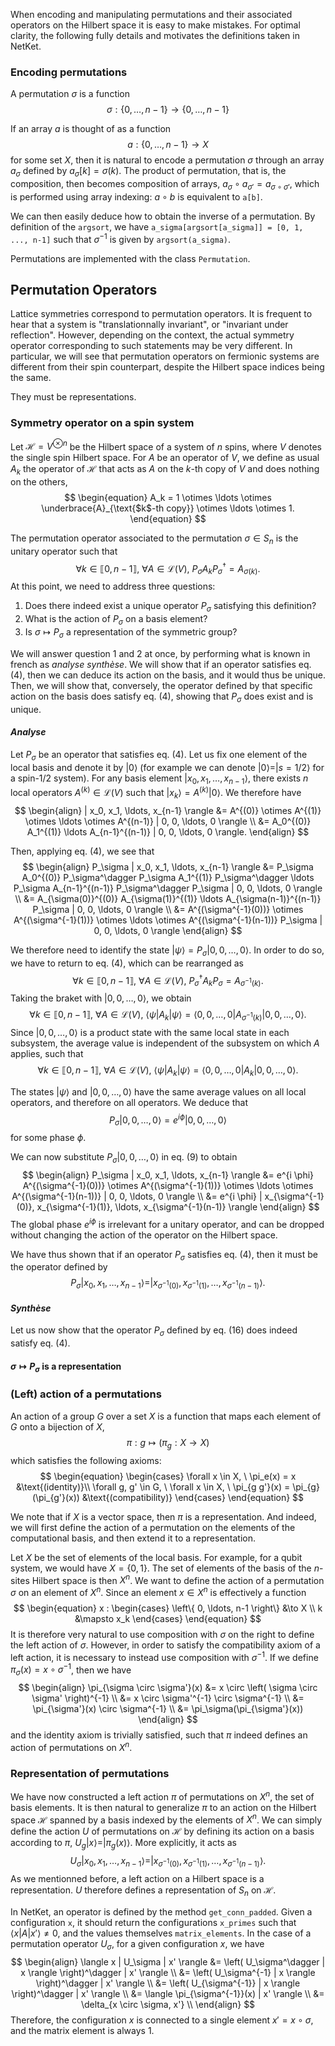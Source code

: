 When encoding and manipulating permutations and their associated operators on the Hilbert space it is easy to make mistakes. For optimal clarity, the following fully details and motivates the definitions taken in NetKet.

### Encoding permutations

A permutation $\sigma$ is a function
$$
\begin{equation}
\sigma : \left\{ 0, \ldots, n-1 \right\} \to \left\{ 0, \ldots, n-1 \right\}
\end{equation}
$$

If an array $a$ is thought of as a function 
$$
\begin{equation}
a : \left\{ 0, \ldots, n-1 \right\} \to X
\end{equation}
$$
for some set $X$, then it is natural to encode a permutation $\sigma$ through an array $a_\sigma$ defined by $a_\sigma[k] = \sigma(k)$. The product of permutation, that is, the composition, then becomes composition of arrays, $a_\sigma \circ a_{\sigma'} = a_{\sigma \circ \sigma'}$, which is performed using array indexing: $a \circ b$ is equivalent to `a[b]`.

We can then easily deduce how to obtain the inverse of a permutation. By definition of the `argsort`, we have `a_sigma[argsort[a_sigma]] = [0, 1, ..., n-1]` such that $\sigma^{-1}$ is given by `argsort(a_sigma)`.

Permutations are implemented with the class `Permutation`.

## Permutation Operators

Lattice symmetries correspond to permutation operators. It is frequent to hear that a system is "translationnally invariant", or "invariant under reflection". However, depending on the context, the actual symmetry operator corresponding to such statements may be very different. In particular, we will see that permutation operators on fermionic systems are different from their spin counterpart, despite the Hilbert space indices being the same.

They must be representations.


### Symmetry operator on a spin system

Let $\mathcal H = V^{\otimes n}$ be the Hilbert space of a system of $n$ spins, where $V$ denotes the single spin Hilbert space. For $A$ be an operator of $V$, we define as usual $A_k$ the operator of $\mathcal H$ that acts as $A$ on the $k$-th copy of $V$ and does nothing on the others,
$$
\begin{equation}
A_k = 1 \otimes \ldots \otimes \underbrace{A}_{\text{$k$-th copy}} \otimes \ldots \otimes 1.
\end{equation}
$$

The permutation operator associated to the permutation $\sigma \in S_n$ is the unitary operator such that
$$
\begin{equation}
\forall k \in \llbracket 0, n-1 \rrbracket, \ \forall A \in \mathcal L(V), \ P_\sigma A_k P_\sigma^\dagger = A_{\sigma(k)}.
\end{equation}
$$
At this point, we need to address three questions:
1. Does there indeed exist a unique operator $P_\sigma$ satisfying this definition?
2. What is the action of $P_\sigma$ on a basis element?
3. Is $\sigma \mapsto P_\sigma$ a representation of the symmetric group?


We will answer question 1 and 2 at once, by performing what is known in french as _analyse synthèse_. We will show that if an operator satisfies eq. (4), then we can deduce its action on the basis, and it would thus be unique. Then, we will show that, conversely, the operator defined by that specific action on the basis does satisfy eq. (4), showing that $P_\sigma$ does exist and is unique.


#### _Analyse_

Let $P_\sigma$ be an operator that satisfies eq. (4). Let us fix one element of the local basis and denote it by $| 0 \rangle$ (for example we can denote $| 0 \rangle = |s = 1/2 \rangle$ for a spin-1/2 system). For any basis element $| x_0, x_1, \ldots, x_{n-1} \rangle$, there exists $n$ local operators $A^{(k)} \in \mathcal L(V)$ such that $| x_k \rangle = A^{(k)} | 0 \rangle$. We therefore have
$$
\begin{align}
| x_0, x_1, \ldots, x_{n-1} \rangle &= A^{(0)} \otimes A^{(1)} \otimes \ldots \otimes A^{(n-1)} | 0, 0, \ldots, 0 \rangle \\
&= A_0^{(0)} A_1^{(1)} \ldots A_{n-1}^{(n-1)} | 0, 0, \ldots, 0 \rangle.
\end{align}
$$

Then, applying eq. (4), we see that 
$$
\begin{align}
P_\sigma | x_0, x_1, \ldots, x_{n-1} \rangle &= P_\sigma A_0^{(0)} P_\sigma^\dagger P_\sigma A_1^{(1)} P_\sigma^\dagger \ldots P_\sigma A_{n-1}^{(n-1)} P_\sigma^\dagger P_\sigma | 0, 0, \ldots, 0 \rangle \\
&= A_{\sigma(0)}^{(0)} A_{\sigma(1)}^{(1)} \ldots A_{\sigma(n-1)}^{(n-1)} P_\sigma | 0, 0, \ldots, 0 \rangle \\
&= A^{(\sigma^{-1}(0))} \otimes A^{(\sigma^{-1}(1))} \otimes \ldots \otimes A^{(\sigma^{-1}(n-1))} P_\sigma | 0, 0, \ldots, 0 \rangle
\end{align}
$$

We therefore need to identify the state $| \psi \rangle = P_\sigma | 0, 0, \ldots, 0 \rangle$. In order to do so, we have to return to eq. (4), which can be rearranged as
$$
\begin{equation}
\forall k \in \llbracket 0, n-1 \rrbracket, \ \forall A \in \mathcal L(V), \ P_\sigma^\dagger A_k P_\sigma = A_{\sigma^{-1}(k)}.
\end{equation}
$$
Taking the braket with $| 0, 0, \ldots, 0 \rangle$, we obtain
$$
\begin{equation}
\forall k \in \llbracket 0, n-1 \rrbracket, \ \forall A \in \mathcal L(V), \ \langle \psi | A_k | \psi \rangle = \langle 0, 0, \ldots, 0 | A_{\sigma^{-1}(k)} | 0, 0, \ldots, 0 \rangle.
\end{equation}
$$
Since $| 0, 0, \ldots, 0 \rangle$ is a product state with the same local state in each subsystem, the average value is independent of the subsystem on which $A$ applies, such that 
$$
\begin{equation}
\forall k \in \llbracket 0, n-1 \rrbracket, \ \forall A \in \mathcal L(V), \ \langle \psi | A_k | \psi \rangle = \langle 0, 0, \ldots, 0 | A_k | 0, 0, \ldots, 0 \rangle.
\end{equation}
$$

The states $| \psi \rangle$ and $| 0, 0, \ldots, 0 \rangle$ have the same average values on all local operators, and therefore on all operators. We deduce that
$$
\begin{equation}
P_\sigma | 0, 0, \ldots, 0 \rangle = e^{i \phi} | 0, 0, \ldots, 0 \rangle
\end{equation}
$$
for some phase $\phi$.

We can now substitute $P_\sigma | 0, 0, \ldots, 0 \rangle$ in eq. (9) to obtain
$$
\begin{align}
P_\sigma | x_0, x_1, \ldots, x_{n-1} \rangle &= e^{i \phi} A^{(\sigma^{-1}(0))} \otimes A^{(\sigma^{-1}(1))} \otimes \ldots \otimes A^{(\sigma^{-1}(n-1))} | 0, 0, \ldots, 0 \rangle \\
&= e^{i \phi} | x_{\sigma^{-1}(0)}, x_{\sigma^{-1}(1)}, \ldots, x_{\sigma^{-1}(n-1)} \rangle
\end{align}
$$
The global phase $e^{i \phi}$ is irrelevant for a unitary operator, and can be dropped without changing the action of the operator on the Hilbert space.

We have thus shown that if an operator $P_\sigma$ satisfies eq. (4), then it must be the operator defined by
$$
\begin{equation}
P_\sigma | x_0, x_1, \ldots, x_{n-1} \rangle = | x_{\sigma^{-1}(0)}, x_{\sigma^{-1}(1)}, \ldots, x_{\sigma^{-1}(n-1)} \rangle.
\end{equation}
$$

#### _Synthèse_

Let us now show that the operator $P_\sigma$ defined by eq. (16) does indeed satisfy eq. (4).





#### $\sigma \mapsto P_\sigma$ is a representation


### (Left) action of a permutations

An action of a group $G$ over a set $X$ is a function that maps each element of $G$ onto a bijection of $X$,
$$
\begin{equation}
\pi : g \mapsto \left( \pi_g : X \to X \right)
\end{equation}
$$
which satisfies the following axioms:
$$
\begin{equation}
\begin{cases}
\forall x \in X, \ \pi_e(x) = x &\text{(identity)}\\
\forall g, g' \in G, \ \forall x \in X, \ \pi_{g g'}(x) = \pi_{g}(\pi_{g'}(x)) &\text{(compatibility)}
\end{cases}
\end{equation}
$$

We note that if $X$ is a vector space, then $\pi$ is a representation. And indeed, we will first define the action of a permutation on the elements of the computational basis, and then extend it to a representation.

Let $X$ be the set of elements of the local basis. For example, for a qubit system, we would have $X = \left\{ 0, 1 \right\}$. The set of elements of the basis of the $n$-sites Hilbert space is then $X^n$. We want to define the action of a permutation $\sigma$ on an element of $X^n$. Since an element $x \in X^n$ is effectively a function
$$
\begin{equation}
x :
\begin{cases}
\left\{ 0, \ldots, n-1 \right\} &\to X \\
k &\mapsto x_k
\end{cases}
\end{equation}
$$
It is therefore very natural to use composition with $\sigma$ on the right to define the left action of $\sigma$. However, in order to satisfy the compatibility axiom of a left action, it is necessary to instead use composition with $\sigma^{-1}$. If we define $\pi_\sigma(x) = x \circ \sigma^{-1}$, then we have
$$
\begin{align}
\pi_{\sigma \circ \sigma'}(x) &= x \circ \left( \sigma \circ \sigma' \right)^{-1} \\
&= x \circ \sigma'^{-1} \circ \sigma^{-1} \\
&= \pi_{\sigma'}(x) \circ \sigma^{-1} \\
&= \pi_\sigma(\pi_{\sigma'}(x))
\end{align}
$$
and the identity axiom is trivially satisfied, such that $\pi$ indeed defines an action of permutations on $X^n$.

### Representation of permutations

We have now constructed a left action $\pi$ of permutations on $X^n$, the set of basis elements. It is then natural to generalize $\pi$ to an action on the Hilbert space $\mathcal H$ spanned by a basis indexed by the elements of $X^n$. We can simply define the action $U$ of permutations on $\mathcal H$ by defining its action on a basis according to $\pi$, $U_g | x \rangle = | \pi_g(x) \rangle$. More explicitly, it acts as
$$
\begin{equation}
U_\sigma | x_0, x_1, \ldots, x_{n-1} \rangle = | x_{\sigma^{-1}(0)}, x_{\sigma^{-1}(1)}, \ldots, x_{\sigma^{-1}(n-1)} \rangle.
\end{equation}
$$
As we mentionned before, a left action on a Hilbert space is a representation. $U$ therefore defines a representation of $S_n$ on $\mathcal H$.

In NetKet, an operator is defined by the method `get_conn_padded`. Given a configuration `x`, it should return the configurations `x_primes` such that $\langle x | A | x' \rangle \neq 0$, and the values themselves `matrix_elements`. In the case of a permutation operator $U_\sigma$, for a given configuration $x$, we have
$$
\begin{align}
\langle x | U_\sigma | x' \rangle &= \left( U_\sigma^\dagger | x \rangle \right)^\dagger | x' \rangle \\
&= \left( U_\sigma^{-1} | x \rangle \right)^\dagger | x' \rangle \\
&= \left( U_{\sigma^{-1}} | x \rangle \right)^\dagger | x' \rangle \\
&= \langle \pi_{\sigma^{-1}}(x) | x' \rangle \\
&= \delta_{x \circ \sigma, x'} \\
\end{align}
$$
Therefore, the configuration $x$ is connected to a single element $x' = x \circ \sigma$, and the matrix element is always 1.